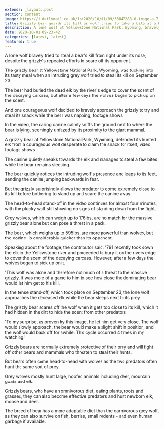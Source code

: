 ```yaml
---
extends: _layouts.post
section: content
image: https://i.dailymail.co.uk/1s/2020/10/01/09/33847288-0-image-a-7_1601539434935.jpg 
title: Grizzly bear guards its kill as wolf tries to take a bite at a Wyoming park 
description: A lone wolf at Yellowstone National Park, Wyoming, bravely tried to steal a bears kill while the grizzly napped next to the dead elk, tense video footage from September 23 shows. 
date: 2020-10-01-09-23-42 
categories: [latest, latest] 
featured: true 
--- 
```

A lone wolf bravely tried to steal a bear's kill from right under its nose, despite the grizzly's repeated efforts to scare off its opponent.

The grizzly bear at Yellowstone National Park, Wyoming, was tucking into its tasty meal when an intruding grey wolf tried to steal its kill on September 23.

The bear had buried the dead elk by the river's edge to cover the scent of the decaying carcass, but after a few days the wolves began to pick up on the scent.

And one courageous wolf decided to bravely approach the grizzly to try and steal its snack while the bear was napping, footage shows. 

In the video, the daring canine calmly sniffs the ground next to where the bear is lying, seemingly unfazed by its proximity to the giant mammal.

A grizzly bear at Yellowstone National Park, Wyoming, defended its hunted elk from a courageous wolf desperate to claim the snack for itself, video footage shows

The canine quietly sneaks towards the elk and manages to steal a few bites while the bear remains sleeping. 

The bear quickly notices the intruding wolf's presence and leaps to its feet, sending the canine jumping backwards in fear.

But the grizzly surprisingly allows the predator to come extremely close to its kill before bothering to stand up and scare the canine away. 

The head-to-head stand-off in the video continues for almost four minutes, with the plucky wolf still showing no signs of standing down from the fight. 

Grey wolves, which can weigh up to 176lbs, are no match for the massive grizzly bear alone but can pose a threat in a pack.

The bear, which weighs up to 595lbs, are more powerful than wolves, but the canine  is considerably quicker than its opponent. 

Speaking about the footage, the contributor said: '791 recently took down the elk in the Yellowstone river and proceeded to bury it on the rivers edge to cover the scent of the decaying carcass. However, after a few days the wolves began to pick up on it.

'This wolf was alone and therefore not much of a threat to the massive grizzly. It was more of a game to him to see how close the dominating bear would let him get to his kill. 

In the tense stand-off, which took place on September 23, the lone wolf approaches the deceased elk while the bear sleeps next to its prey

The grizzly bear scares off the wolf when it gets too close to its kill, which it had hidden in the dirt to hide the scent from other predators

'To my surprise, as proven by this image, he let him get very close. The wolf would slowly approach, the bear would make a slight shift in position, and the wolf would back off for awhile. This cycle occurred 4 times in my watching.'

Grizzly bears are normally extremely protective of their prey and will fight off other bears and mammals who threaten to steal their hunts.

But bears often come head-to-head with wolves as the two predators often hunt the same sort of prey.

Grey wolves mostly hunt large, hoofed animals including deer, mountain goats and elk.

Grizzly bears, who have an omnivorous diet, eating plants, roots and grasses, they can also become effective predators and hunt newborn elk, moose and deer.

The breed of bear has a more adaptable diet than the carnivorous grey wolf, as they can also survive on fish, berries, small rodents - and even human garbage if available.

